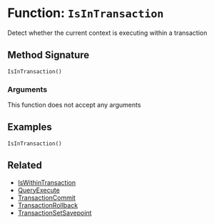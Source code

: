 [comment]: # (Note: This documentation is generated dynamically in the build process.  To modify the contents, change the javadoc on the _invoke method of the BIF class)

# Function: `IsInTransaction`

Detect whether the current context is executing within a transaction

## Method Signature
```
IsInTransaction()
```
### Arguments
This function does not accept any arguments

## Examples

```
IsInTransaction()
```

## Related
  * [IsWithinTransaction](boxlang-language/reference/built-in-functions/IsWithinTransaction.md)
  * [QueryExecute](boxlang-language/reference/built-in-functions/QueryExecute.md)
  * [TransactionCommit](boxlang-language/reference/built-in-functions/TransactionCommit.md)
  * [TransactionRollback](boxlang-language/reference/built-in-functions/TransactionRollback.md)
  * [TransactionSetSavepoint](boxlang-language/reference/built-in-functions/TransactionSetSavepoint.md)
